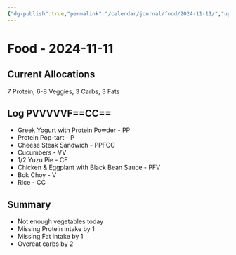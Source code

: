 ```yaml
---
{"dg-publish":true,"permalink":"/calendar/journal/food/2024-11-11/","updated":"2025-03-18T08:20:02.063-07:00"}
---
```


# Food - 2024-11-11

## Current Allocations
7 Protein, 6-8 Veggies, 3 Carbs, 3 Fats
## Log PVVVVVF==CC==
- Greek Yogurt with Protein Powder - PP
- Protein Pop-tart - P
- Cheese Steak Sandwich - PPFCC
- Cucumbers - VV
- 1/2 Yuzu Pie - CF
- Chicken & Eggplant with Black Bean Sauce - PFV
- Bok Choy - V
- Rice - CC

## Summary
- Not enough vegetables today
- Missing Protein intake by 1
- Missing Fat intake by 1
- Overeat carbs by 2

```calendar-nav
```